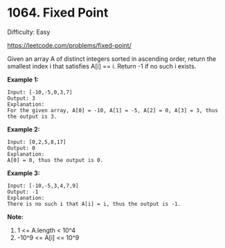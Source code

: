 # 1064. Fixed Point

Difficulty: Easy

https://leetcode.com/problems/fixed-point/

Given an array A of distinct integers sorted in ascending order, return the smallest index i that satisfies A[i] == i.  Return -1 if no such i exists.

**Example 1:**
```
Input: [-10,-5,0,3,7]
Output: 3
Explanation: 
For the given array, A[0] = -10, A[1] = -5, A[2] = 0, A[3] = 3, thus the output is 3.
```

**Example 2:**
```
Input: [0,2,5,8,17]
Output: 0
Explanation: 
A[0] = 0, thus the output is 0.
```

**Example 3:**
```
Input: [-10,-5,3,4,7,9]
Output: -1
Explanation: 
There is no such i that A[i] = i, thus the output is -1.
```

**Note:**

1. 1 <= A.length < 10^4
2. -10^9 <= A[i] <= 10^9
